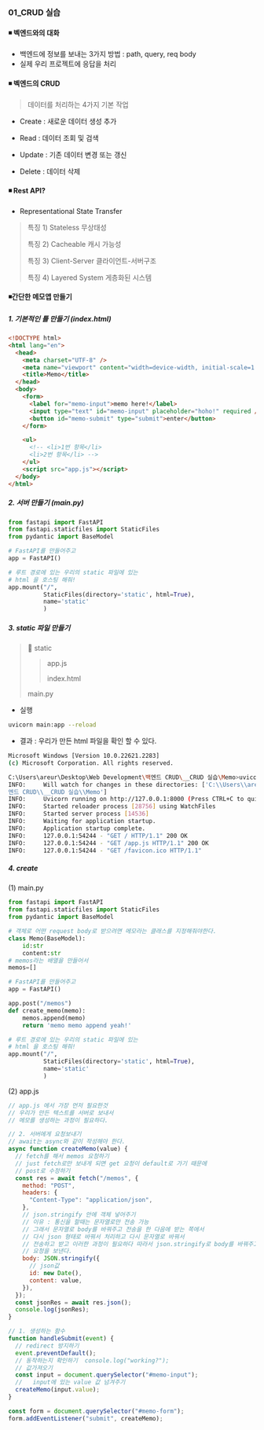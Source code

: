 ### 01_CRUD 실습

#### ◾ 벡엔드와의 대화 

* 백엔드에 정보를 보내는 3가지 방법 : path, query, req body
* 실제 우리 프로젝트에 응답을 처리 



#### ◾ 벡엔드의 CRUD

> 데이터를 처리하는 4가지 기본 작업 

* Create : 새로운 데이터 생성 추가 

* Read : 데이터 조회 및 검색

* Update : 기존 데이터 변경 또는 갱신 

* Delete : 데이터 삭제 



#### ◾ Rest API?

* Representational State Transfer

> 특징 1) Stateless 무상태성 
>
> 특징 2) Cacheable 캐시 가능성 
>
> 특징 3) Client-Server 클라이언트-서버구조 
>
> 특징 4) Layered System 게층화된 시스템 



#### ◾간단한 메모앱 만들기 

##### 1. 기본적인 틀 만들기 (index.html)

```html
<!DOCTYPE html>
<html lang="en">
  <head>
    <meta charset="UTF-8" />
    <meta name="viewport" content="width=device-width, initial-scale=1.0" />
    <title>Memo</title>
  </head>
  <body>
    <form>
      <label for="memo-input">memo here!</label>
      <input type="text" id="memo-input" placeholder="hoho!" required />
      <button id="memo-submit" type="submit">enter</button>
    </form>

    <ul>
      <!-- <li>1번 항목</li>
      <li>2번 항목</li> -->
    </ul>
    <script src="app.js"></script>
  </body>
</html>

```



##### 2. 서버 만들기 (main.py)

```python
from fastapi import FastAPI
from fastapi.staticfiles import StaticFiles
from pydantic import BaseModel

# FastAPI를 만들어주고 
app = FastAPI()

# 루트 경로에 있는 우리의 static 파일에 있는 
# html 을 호스팅 해줘!
app.mount("/", 
          StaticFiles(directory='static', html=True), 
          name='static'
          )
```



##### 3. static 파일 만들기 

> 📁 static 
>
> > app.js
> >
> > index.html
>
> main.py

* 실행 

```bash
uvicorn main:app --reload
```

* 결과 : 우리가 만든 html 파일을 확인 할 수 있다. 

```bash
Microsoft Windows [Version 10.0.22621.2283]
(c) Microsoft Corporation. All rights reserved.     

C:\Users\areur\Desktop\Web Development\백엔드 CRUD\__CRUD 실습\Memo>uvicorn main:app --reload
INFO:     Will watch for changes in these directories: ['C:\\Users\\areur\\Desktop\\Web Development\\백
엔드 CRUD\\__CRUD 실습\\Memo']
INFO:     Uvicorn running on http://127.0.0.1:8000 (Press CTRL+C to quit)
INFO:     Started reloader process [28756] using WatchFiles
INFO:     Started server process [14536]
INFO:     Waiting for application startup.
INFO:     Application startup complete.
INFO:     127.0.0.1:54244 - "GET / HTTP/1.1" 200 OK
INFO:     127.0.0.1:54244 - "GET /app.js HTTP/1.1" 200 OK
INFO:     127.0.0.1:54244 - "GET /favicon.ico HTTP/1.1"
```



##### 4. create

(1) main.py

```python
from fastapi import FastAPI
from fastapi.staticfiles import StaticFiles
from pydantic import BaseModel

# 객체로 어떤 request body로 받으려면 메모라는 클래스를 지정해줘야한다. 
class Memo(BaseModel):
    id:str
    content:str
# memos라는 배열을 만들어서 
memos=[]

# FastAPI를 만들어주고 
app = FastAPI()

app.post("/memos")
def create_memo(memo):
    memos.append(memo)
    return 'memo memo append yeah!'

# 루트 경로에 있는 우리의 static 파일에 있는 
# html 을 호스팅 해줘!
app.mount("/", 
          StaticFiles(directory='static', html=True), 
          name='static'
          )
```

(2) app.js

```javascript
// app.js 에서 가장 먼저 필요한것
// 우리가 만든 텍스트를 서버로 보내서
// 메모를 생성하는 과정이 필요하다.

// 2. 서버에게 요청보내기
// await는 async와 같이 작성해야 한다.
async function createMemo(value) {
  // fetch를 해서 memos 요청하기
  // just fetch로만 보내게 되면 get 요청이 default로 가기 때문에
  // post로 수정하기
  const res = await fetch("/memos", {
    method: "POST",
    headers: {
      "Content-Type": "application/json",
    },
    // json.stringify 안에 객체 넣어주기
    // 이유 : 통신을 할때는 문자열로만 전송 가능
    // 그래서 문자열로 body를 바꿔주고 전송을 한 다음에 받는 쪽에서
    // 다시 json 형태로 바꿔서 처리하고 다시 문자열로 바꿔서
    // 전송하고 받고 이러한 과정이 필요하다 따라서 json.stringify로 body를 바꿔주고
    // 요청을 보낸다.
    body: JSON.stringify({
      // json값
      id: new Date(),
      content: value,
    }),
  });
  const jsonRes = await res.json();
  console.log(jsonRes);
}

// 1. 생성하는 함수
function handleSubmit(event) {
  // redirect 방지하기
  event.preventDefault();
  // 동작하는지 확인하기  console.log("working?");
  // 값가져오기
  const input = document.querySelector("#memo-input");
  //   input에 있는 value 값 넘겨주기
  createMemo(input.value);
}

const form = document.querySelector("#memo-form");
form.addEventListener("submit", createMemo);

```





